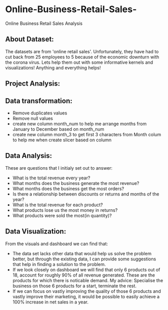 # Online-Business-Retail-Sales-
Online Business Retail Sales Analysis


About Dataset:
---

The datasets are from 'online retail sales'. Unfortunately, they have had to cut back from 25 employees to 5 because of the economic downturn with the corona virus.
Lets help them out with some informative kernels and visualizations! Anything and everything helps!

Project Analysis:
---

Data transformation:
--

- Remove duplicates values
- Remove null values
- create new column month_num to help me arrange months from January to December based on month_num
- create new column month_3 to get first 3 characters from Month colum to help me when create slicer based on column

Data Analysis:
----
These are questions that I initialy set out to answer:

- What is the total revenue every year?
- What months does the business generate the most revenue?
- What months does the business get the most orders?
- Is there a relationship between discounts or returns and months of the year?
- What is the total revenue for each product?
- What products lose us the most money in returns?
- What products were sold the most(in quantity)?


Data Visualization:
----
From the visuals and dashboard we can find that:

- The data set lacks other data that would help us solve the problem better, but through the existing data, I can provide some suggestions that help in finding a solution to the problem.
- If we look closely on dashboard we will find that only 6 products out of 18, account for roughly 90% of all revenue generated. These are the products for which there is noticable demand. 
My advice: Specialise the business on those 6 products for a start, terminate the rest.
- If we can focus on vastly improving the quality of those 6 products and vastly improve their marketing, it would be possible to easily achieve a 100% increase in net sales in a year.









